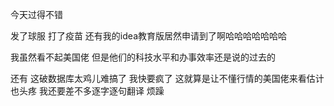 今天过得不错

发了球服 打了疫苗 还有我的idea教育版居然申请到了啊哈哈哈哈哈哈哈

我虽然看不起美国佬 但是他们的科技水平和办事效率还是说的过去的 

还有 这破数据库太鸡儿难搞了 我快要疯了 这就算是让不懂行情的美国佬来看估计也头疼 我还要差不多逐字逐句翻译 烦躁 

